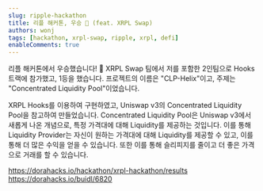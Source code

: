 ```yaml
---
slug: ripple-hackathon
title: 리플 해커톤, 우승 🎉 (feat. XRPL Swap)
authors: wonj
tags: [hackathon, xrpl-swap, ripple, xrpl, defi]
enableComments: true
---
```


리플 해커톤에서 우승했습니다! 🎉
XRPL Swap 팀에서 저를 포함한 2인팀으로 Hooks 트랙에 참가했고, 1등을 했습니다.
프로젝트의 이름은 "CLP-Helix"이고, 주제는 "Concentrated Liquidity Pool"이었습니다.

<!-- truncate -->

XRPL Hooks를 이용하여 구현하였고, Uniswap v3의 Concentrated Liquidity Pool을 참고하여 만들었습니다.
Concentrated Liquidity Pool은 Uniswap v3에서 새롭게 나온 개념으로, 특정 가격대에 대해 Liquidity를 제공하는 것입니다.
이를 통해 Liquidity Provider는 자신이 원하는 가격대에 대해 Liquidity를 제공할 수 있고, 이를 통해 더 많은 수익을 얻을 수 있습니다.
또한 이를 통해 슬리피지를 줄이고 더 좋은 가격으로 거래를 할 수 있습니다.

https://dorahacks.io/hackathon/xrpl-hackathon/results
https://dorahacks.io/buidl/6820
